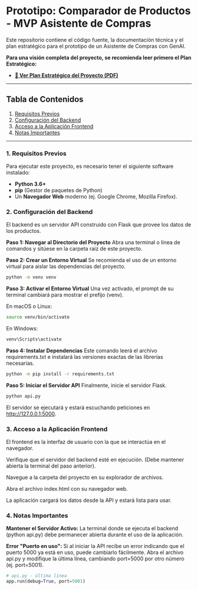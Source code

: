 # Prototipo: Comparador de Productos - MVP Asistente de Compras

Este repositorio contiene el código fuente, la documentación técnica y el plan estratégico para el prototipo de un Asistente de Compras con GenAI.

**Para una visión completa del proyecto, se recomienda leer primero el Plan Estratégico:**
-   **[📄 Ver Plan Estratégico del Proyecto (PDF)](./Plan-De-Trabajo-ProyectoGenAI.pdf)**

---
## Tabla de Contenidos
1. [Requisitos Previos](#1-requisitos-previos)
2. [Configuración del Backend](#2-configuración-del-backend)
3. [Acceso a la Aplicación Frontend](#3-acceso-a-la-aplicación-frontend)
4. [Notas Importantes](#4-notas-importantes)

---

### 1. Requisitos Previos

Para ejecutar este proyecto, es necesario tener el siguiente software instalado:

- **Python 3.6+**
- **pip** (Gestor de paquetes de Python)
- Un **Navegador Web** moderno (ej. Google Chrome, Mozilla Firefox).

### 2. Configuración del Backend

El backend es un servidor API construido con Flask que provee los datos de los productos.

**Paso 1: Navegar al Directorio del Proyecto**
Abra una terminal o línea de comandos y sitúese en la carpeta raíz de este proyecto.

**Paso 2: Crear un Entorno Virtual**
Se recomienda el uso de un entorno virtual para aislar las dependencias del proyecto.

```bash
python -m venv venv
```

**Paso 3: Activar el Entorno Virtual**
Una vez activado, el prompt de su terminal cambiará para mostrar el prefijo (venv).

En macOS o Linux:

```Bash
source venv/bin/activate
```

En Windows:

```Bash
venv\Scripts\activate
```
**Paso 4: Instalar Dependencias**
Este comando leerá el archivo requirements.txt e instalará las versiones exactas de las librerías necesarias.

```Bash
python -m pip install -r requirements.txt
```

**Paso 5: Iniciar el Servidor API**
Finalmente, inicie el servidor Flask.

```Bash
python api.py
```

El servidor se ejecutará y estará escuchando peticiones en http://127.0.0.1:5000.

### 3. Acceso a la Aplicación Frontend

El frontend es la interfaz de usuario con la que se interactúa en el navegador.

Verifique que el servidor del backend esté en ejecución. (Debe mantener abierta la terminal del paso anterior).

Navegue a la carpeta del proyecto en su explorador de archivos.

Abra el archivo index.html con su navegador web.

La aplicación cargará los datos desde la API y estará lista para usar.

### 4. Notas Importantes

**Mantener el Servidor Activo:** La terminal donde se ejecuta el backend (python api.py) debe permanecer abierta durante el uso de la aplicación.

**Error "Puerto en uso":** Si al iniciar la API recibe un error indicando que el puerto 5000 ya está en uso, puede cambiarlo fácilmente. Abra el archivo api.py y modifique la última línea, cambiando port=5000 por otro número (ej. port=5001).

```Python
# api.py - última línea
app.run(debug=True, port=5001)
``` 